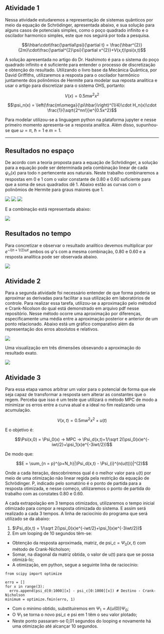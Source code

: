 ## Atividade 1

Nessa atividade estudaremos a representação de sistemas quânticos por meio da equação de Schrödinger, apresentada abaixo, e sua solução para alguns casos de potenciais simples, como o poço quadrado infinito e o oscilador harmonico simples, este que nos seguirá por toda a pesquisa.

$$i\hbar\cdot\frac{\partial\psi}{\partial t} = \frac{\hbar^{2}}{2m}\cdot\frac{\partial^{2}\psi}{\partial x^{2}}+V(x,t)\psi(x,t)$$

A solução apresentada no artigo do Dr. Hashimoto é para o sistema do poço quadrado infinito e é suficiente para entender o processo de discretização e obtenção do resultado. Utilizando o livro base da Mecânica Quântica, por David Griffiths, utilizaremos a resposta para o oscilador harmônico juntamente dos polinômios de Hermite para modelar sua reposta analítica e usar o artigo para discretizar para o sistema OHS, portanto:

$$V(x) = 0.5mw^{2}x^{2}$$

$$\psi_n(x) = \left(\frac{m\omega}{\pi\hbar}\right)^{1/4}\cdot H_n(x)\cdot \frac{1}{\sqrt{2^nn!}}e^{0.5x^2}$$

Para modelar utilizou-se a linguagem python na plataforma jupyter e nesse primeiro momento apresenta-se a resposta analítca. Além disso, supunhou-se que $\omega = \pi$, $\hbar = 1$ e $m = 1$.

-----

Resultados no espaço
----

De acordo com a teoria proposta para a equação de Schrödinger, a solução para a equação pode ser determinada pela combinação linear de cada $\psi_n(x)$ para todo n pertencente aos naturais. Neste trabalho combinaremos a respostas em 0 e 1 com o valor constante de 0.80 e 0.60 suficiente para que a soma de seus quadrados dê 1. Abaixo estão as curvas com o polinômios de Hermite para graus maiores que 1.

<img src="griffiths.png" />

<img src="curvas.png" />

<img src="curvas2.gif" />

E a combinação está representada abaixo:

<img src="curvas3.gif" />

Resultados no tempo
----

Para concretizar e observar o resultado analítico devemos multiplicar por $e^{-i(n+1/2)\omega t}$ ambos os $\psi$'s com a mesma combinação, 0.80 e 0.60 e a resposta analítica pode ser observada abaixo.

<img src="analiticalAnswer.gif" />

## Atividade 2

Para a segunda atividade foi necessário entender de que forma poderia se aproximar as derivadas para facilitar a sua utilização em laboratórios de controle. Para realizar essa tarefa, utilizou-se a aproximação pelo métodod e Crank-Nicolson do qual está demonstrado em arquivo pdf nesse repositório. Nesse método ocorre uma aproximação por diferenças, especificamente uma média entre a aproximação posterior e anterior de um ponto relacionado. Abaixo está um gráfico comparativo além da representação dos erros absolutos e relativos.

<img src="comparative.gif" />

Uma visualização em três dimensões obsevando a aproximação do resultado exato.

<img src="errors.png" />

## Atividade 3

Para essa etapa vamos arbitrar um valor para o potencial de forma que ele seja capaz de transformar a resposta sem alterar as constantes que o regem. Perceba que isso é um teste que utilizará o método MPC de modo a minimizar os erros entre a curva atual e a ideal no fim realizando uma acumulação.

$$V(x,t) = 0.5mw^{2}x^{2} + u(t)$$

E o objetivo é:

$$\Psi(x,0) = \Psi_0(x) -> MPC -> \Psi_d(x,t)=1/\sqrt 2(\psi_0(x)e^{-iwt/2}+\psi_1(x)e^{-3iwt/2})$$

De modo que:

$$E = \sum_{n = p}^{p+N_h}|\Psi_d(x,t) - \Psi_{i}^{n(u(t))}|^{2}$$

Onde a cada iteração, descobriremos qual é o melhor valor para u(t) por meio de uma otimização não linear regida pela restrição da equação de Schrödinger. P, indicado pelo somatório é o ponto de partida para a resposta otimizada, e nesse começo, utilizaremos o ponto de partida do trabalho com as constates 0.80 e 0.60. 

A cada extrapolação em 3 tempos otimizados, utilizaremos o tempo inicial otimizado para compor a resposta otimizada do sistema. E assim será realizado a cada 3 tempos. A linha de raciocínio do programa que será utilizado se da abaixo:

1. $\Psi_d(x,t) = 1/\sqrt 2(\psi_0(x)e^{-iwt/2}+\psi_1(x)e^{-3iwt/2})$
2. Em um looping de 10 segundos têm-se: 
- Obtenção da resposta aproximada, matriz, de psi_c = $\Psi_0(x,t)$ com método de Crank-Nicholson;
- Somar, na diagonal da matriz obtida, o valor de u(t) para que se possa otimizá-lo;
- A otimização, em python, segue a seguinte linha de raciocínio:

```
from scipy import optimize

erro = []
for x in range(3):
  erro.append(psi_d[0:1000][x] - psi_c[0:1000][x]) # Destino - Crank-Nicholson
minimum = optimize.fmin(erro, 1)

```
- Com o minimo obtido, substituiremos em $\Psi_1 = A(u(0))\Psi_0$;
- O $\Psi_1$ se torna o novo psi_c e psi em 1 têm o seu valor plotado;
- Neste ponto passaram-se 0,01 segundos do looping e novamente há uma otimização até alcançar 10 segundos.
